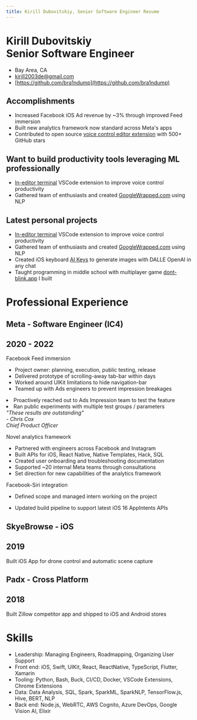 ```yaml
---
title: Kirill Dubovitskiy, Senior Software Engineer Resume
---
```


<div class="header">

<h1 class="name-title">
    Kirill Dubovitskiy
    <br>
    <span class="position">Senior Software Engineer</span>
</h1>

<div class="contact">

- Bay Area, CA
- <a href="mailto:kirill2003de@gmail.com">kirill2003de@gmail.com</a>
- [https://github.com/bra1ndump](https://github.com/bra1ndump)

</div>

</div> 
<!-- header -->

## Accomplishments

- Increased Facebook iOS Ad revenue by ~3% through improved Feed immersion
- Built new analytics framework now standard across Meta's apps
- Contributed to open source [voice control editor extension](https://github.com/cursorless-dev/cursorless) with 500+ GitHub stars

<!-- To be hidden in a more generic resume -->
<div class="productivity-flavor">

## Want to build productivity tools leveraging ML professionally

- [In-editor terminal](https://github.com/bra1nDump/bash-editor) VSCode extension to improve voice control productivity
- Gathered team of enthusiasts and created [GoogleWrapped.com](https://www.googlewrapped.com/) using NLP

</div>
<!-- productivity-flavor -->

<div class="generic-job">

## Latest personal projects

- [In-editor terminal](https://github.com/bra1nDump/bash-editor) VSCode extension to improve voice control productivity
- Gathered team of enthusiasts and created [GoogleWrapped.com](https://www.googlewrapped.com/) using NLP
- Created iOS keyboard [AI Keys](https://apps.apple.com/app/apple-store/id1660546173?pt=117730529&ct=kirill-resume&mt=8) to generate images with DALLE OpenAI in any chat
- Taught programming in middle school with multiplayer game [dont-blink.app](https://www.dont-blink.app/) I built

</div>
<!-- generic-job -->

<!-- Reduce year size, try roboto font,  -->

# Professional Experience

<div class="experience-timeframe">
<h2>Meta - Software Engineer (IC4)</h2>
<h2 class="timeframe">2020 - 2022</h4>
</div>

<div class="immersion-section">

<div class="points">

Facebook Feed immersion

- Project owner: planning, execution, public testing, release
- Delivered prototype of scrolling-away tab-bar within days
- Worked around UIKit limitations to hide navigation-bar
- Teamed up with Ads engineers to prevent impression breakages
<li class="optional">Proactively reached out to Ads Impression team to test the feature</li>
<li class="optional">Ran public experiments with multiple test groups / parameters</li>
<!-- [Removed in favor of back end skills] - Made iterations based on user feedback and experiment results -->

</div>
<!-- points -->

<div class="quote">
<i>
"These results are outstanding"<br>- Chris Cox<br>
Chief Product Officer
</i>
</div>
<!-- quote -->

</div>
<!-- immersion-section -->

Novel analytics framework

- Partnered with engineers across Facebook and Instagram
- Built APIs for iOS, React Native, Native Templates, Hack, SQL
- Created user onboarding and troubleshooting documentation
- Supported ~20 internal Meta teams through consultations
- Set direction for new capabilities of the analytics framework

Facebook-Siri integration

- Defined scope and managed intern working on the project
<!-- - Drove call with Apple and pivoted to use newer Siri APIs -->
- Updated build pipeline to support latest iOS 16 AppIntents APIs

<div class="secondary-experience-skills">

<div class="secondary-experience">

<!-- SkyeBrowse -->

<div class="experience-timeframe">
<h2>SkyeBrowse - iOS</h2>
<h2 class="timeframe">2019</h4>
</div>

Built iOS App for drone control and automatic scene capture

<!-- Padx -->

<div class="experience-timeframe">
<h2>Padx - Cross Platform</h2>
<h2 class="timeframe">2018</h4>
</div>

Built Zillow competitor app and shipped to iOS and Android stores

</div>
<!-- secondary-experience -->

<div class="skills">

# Skills

<div class="skills-list">

- <span class="underline">Leadership</span>: <span class="skill-category-list">Managing Engineers, Roadmapping, Organizing User Support</span><br>
- <span class="underline">Front end</span>: <span class="skill-category-list">iOS, Swift, UIKit, React, ReactNative, TypeScript, Flutter, Xamarin</span><br>
- <span class="underline">Tooling</span>: <span class="skill-category-list">Python, Bash, Buck, CI/CD, Docker, VSCode Extensions, Chrome Extensions</span><br>
- <span class="underline">Data</span>: <span class="skill-category-list">Data Analysis, SQL, Spark, SparkML, SparkNLP, TensorFlow.js, Hive, BERT, NLP</span><br>
- <span class="underline">Back end</span>: <span class="skill-category-list">Node.js, WebRTC, AWS Cognito, Azure DevOps, Google Vision AI, Elixir</span><br>

</dev>

</div>
<!-- skills -->

</div>
<!-- secondary-experience-skills -->
